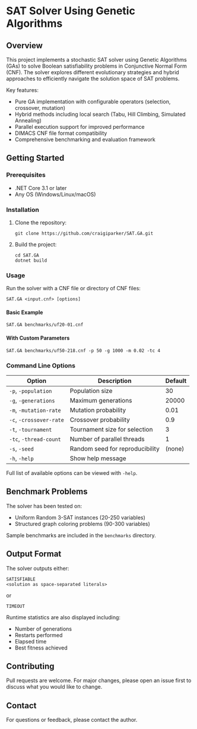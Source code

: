 # SAT Solver Using Genetic Algorithms

## Overview

This project implements a stochastic SAT solver using Genetic Algorithms (GAs) to solve Boolean satisfiability problems in Conjunctive Normal Form (CNF). The solver explores different evolutionary strategies and hybrid approaches to efficiently navigate the solution space of SAT problems.

Key features:
- Pure GA implementation with configurable operators (selection, crossover, mutation)
- Hybrid methods including local search (Tabu, Hill Climbing, Simulated Annealing)
- Parallel execution support for improved performance
- DIMACS CNF file format compatibility
- Comprehensive benchmarking and evaluation framework

## Getting Started

### Prerequisites
- .NET Core 3.1 or later
- Any OS (Windows/Linux/macOS)

### Installation
1. Clone the repository:
   ```
   git clone https://github.com/craigiparker/SAT.GA.git
   ```
2. Build the project:
   ```
   cd SAT.GA
   dotnet build
   ```

### Usage
Run the solver with a CNF file or directory of CNF files:
```
SAT.GA <input.cnf> [options]
```

#### Basic Example
```
SAT.GA benchmarks/uf20-01.cnf
```

#### With Custom Parameters
```
SAT.GA benchmarks/uf50-218.cnf -p 50 -g 1000 -m 0.02 -tc 4
```

### Command Line Options

| Option               | Description                          | Default |
|----------------------|--------------------------------------|---------|
| `-p`, `-population`  | Population size                      | 30     |
| `-g`, `-generations` | Maximum generations                  | 20000     |
| `-m`, `-mutation-rate` | Mutation probability              | 0.01    |
| `-c`, `-crossover-rate` | Crossover probability            | 0.9     |
| `-t`, `-tournament`  | Tournament size for selection        | 3       |
| `-tc`, `-thread-count` | Number of parallel threads        | 1       |
| `-s`, `-seed`        | Random seed for reproducibility      | (none)  |
| `-h`, `-help`        | Show help message                    |         |

Full list of available options can be viewed with `-help`.

## Benchmark Problems

The solver has been tested on:
- Uniform Random 3-SAT instances (20-250 variables)
- Structured graph coloring problems (90-300 variables)

Sample benchmarks are included in the `benchmarks` directory.

## Output Format

The solver outputs either:
```
SATISFIABLE
<solution as space-separated literals>
```
or
```
TIMEOUT
```

Runtime statistics are also displayed including:
- Number of generations
- Restarts performed
- Elapsed time
- Best fitness achieved


## Contributing

Pull requests are welcome. For major changes, please open an issue first to discuss what you would like to change.

## Contact

For questions or feedback, please contact the author.
